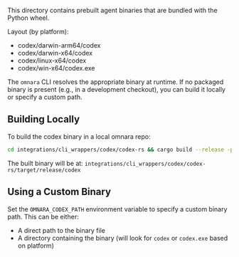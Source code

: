 This directory contains prebuilt agent binaries that are bundled with the Python wheel.

Layout (by platform):

- codex/darwin-arm64/codex
- codex/darwin-x64/codex
- codex/linux-x64/codex
- codex/win-x64/codex.exe

The `omnara` CLI resolves the appropriate binary at runtime. If no packaged binary
is present (e.g., in a development checkout), you can build it locally or specify a custom path.

## Building Locally

To build the codex binary in a local omnara repo:
```bash
cd integrations/cli_wrappers/codex/codex-rs && cargo build --release -p codex-cli
```

The built binary will be at: `integrations/cli_wrappers/codex/codex-rs/target/release/codex`

## Using a Custom Binary

Set the `OMNARA_CODEX_PATH` environment variable to specify a custom binary path.
This can be either:
- A direct path to the binary file
- A directory containing the binary (will look for `codex` or `codex.exe` based on platform)

